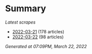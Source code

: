 # Summary
*Latest scrapes*
* [2022-03-21](https://github.com/nuuuwan/news_lk/blob/data/news_lk.2022-03-21.json) (178 articles)
* [2022-03-22](https://github.com/nuuuwan/news_lk/blob/data/news_lk.2022-03-22.json) (98 articles)

*Generated at 07:09PM, March 22, 2022*